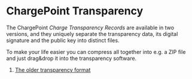 # ChargePoint Transparency

The ChargePoint _Charge Transparency Records_ are available in two versions, and they uniquely
separate the transparency data, its digital signature and the public key into distinct files.

To make your life easier you can compress all together into e.g. a ZIP file and just drag&drop
it into the transparency software.


1. [The older transparency format](OlderTransparencyFormat.md)

